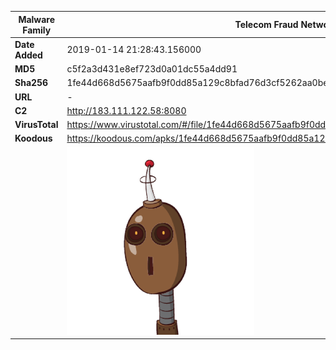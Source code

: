 | Malware Family | Telecom Fraud Network for South Koreans                      |
| -------------- | ------------------------------------------------------------ |
| **Date Added** | 2019-01-14 21:28:43.156000                                                   |
| **MD5**        | c5f2a3d431e8ef723d0a01dc55a4dd91                             |
| **Sha256**     | 1fe44d668d5675aafb9f0dd85a129c8bfad76d3cf5262aa0be1a4bcd220cdd29 |
| **URL**        | -                                                            |
| **C2**         | http://183.111.122.58:8080 |
| **VirusTotal** | https://www.virustotal.com/#/file/1fe44d668d5675aafb9f0dd85a129c8bfad76d3cf5262aa0be1a4bcd220cdd29/detection |
| **Koodous**    | https://koodous.com/apks/1fe44d668d5675aafb9f0dd85a129c8bfad76d3cf5262aa0be1a4bcd220cdd29 |
|                | ![](../assets/1fe44d668d5675aafb9f0dd85a129c8bfad76d3cf5262aa0be1a4bcd220cdd29.png) |